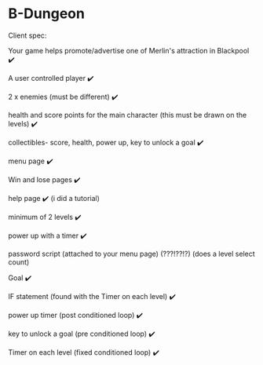 # B-Dungeon

Client spec:

Your game helps promote/advertise one of Merlin's attraction in Blackpool ✔️

A user controlled player ✔️

2 x enemies (must be different) ✔️

health and score points for the main character (this must be drawn on the levels) ✔️

collectibles- score, health, power up, key to unlock a goal ✔️

menu page ✔️

Win and lose pages ✔️

help page ✔️ (i did a tutorial)

minimum of 2 levels ✔️

power up with a timer ✔️

password script (attached to your menu page) (???!??!?) (does a level select count)

Goal ✔️

IF statement (found with the Timer on each level) ✔️

power up timer (post conditioned loop) ✔️

key to unlock a goal (pre conditioned loop)  ✔️

Timer on each level (fixed conditioned loop) ✔️ 
